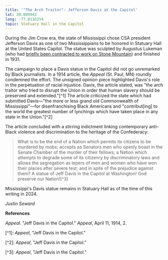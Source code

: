 ```yaml
---
title: '"The Arch Traitor": Jefferson Davis at the Capitol'
lat: 38.889943
long: -77.0116254
topic: Statuary Hall in the Capitol
---
```

During the Jim Crow era, the state of Mississippi chose CSA president Jefferson Davis as one of two Mississippians to be honored in Statuary Hall at the United States Capitol. The statue was sculpted by Augustus Lukeman (who had [briefly been contracted to work on Stone Mountain](https://falseimage.pennds.org/essay/Let-Stone-Mountain-Alone)) and finished in 1931.

The campaign to place a Davis statue in the Capitol did not go unremarked by Black journalists. In a 1914 article, the _Appeal_ (St. Paul, MN) roundly condemned the effort. The unsigned opinion piece highlighted Davis's role in the perpetuation of racial injustice. Davis, the article stated, was "the arch traitor who tried to disrupt the Union in order that human slavery should be preserved and extended."\[^1] The article criticized the state which had submitted Davis—"the more or less grand old Commonwealth of Mississippi"—for disenfranchising Black Americans and "contribut\[ing] to the world the greatest number of lynchings which have taken place in any state in the Union."\[^2]

The article concluded with a stirring indictment linking contemporary anti-Black violence and discrimination to the heritage of the Confederacy:

> What is to be the end of a Nation which permits its citizens to be murdered by mobs; accepts as Senators men who openly boast in the Senate Chamber of the murder of their fellows; a Nation which attempts to degrade some of its citizenry by discriminatory laws and allows the segregation as lepers of men and women who have won their places after severe test; and in spite of the prejudice against them? A statue of Jeff Davis in the Capitol at Washington! God preserve our Nation!\[^3]

Mississippi's Davis statue remains in Statuary Hall as of the time of this writing in 2024.

_Justin Seward_



**References**

_Appeal_. "Jeff Davis in the Capitol." _Appeal_, April 11, 1914, 2.

\[^1]: _Appeal_, "Jeff Davis in the Capitol."

\[^2]: _Appeal_, "Jeff Davis in the Capitol."

\[^3]: _Appeal_, "Jeff Davis in the Capitol."
